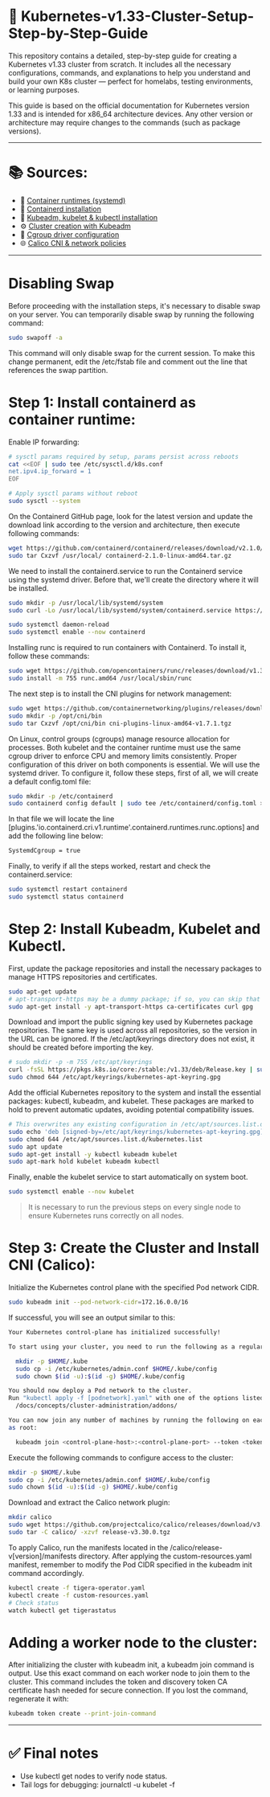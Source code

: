 # 🚀 Kubernetes-v1.33-Cluster-Setup-Step-by-Step-Guide
This repository contains a detailed, step-by-step guide for creating a Kubernetes v1.33 cluster from scratch. It includes all the necessary configurations, commands, and explanations to help you understand and build your own K8s cluster — perfect for homelabs, testing environments, or learning purposes.

This guide is based on the official documentation for Kubernetes version 1.33 and is intended for x86_64 architecture devices. Any other version or architecture may require changes to the commands (such as package versions).

---

# 📚 Sources:
- 🔧 [Container runtimes (systemd)](https://kubernetes.io/docs/setup/production-environment/container-runtimes/)
- 🐳 [Containerd installation](https://github.com/containerd/containerd)
- 🔧 [Kubeadm, kubelet & kubectl installation](https://kubernetes.io/docs/setup/production-environment/tools/kubeadm/install-kubeadm/)
- ⚙️ [Cluster creation with Kubeadm](https://kubernetes.io/docs/setup/production-environment/tools/kubeadm/create-cluster-kubeadm/)
- 🧩 [Cgroup driver configuration](https://kubernetes.io/docs/tasks/administer-cluster/kubeadm/configure-cgroup-driver/)
- 🌐 [Calico CNI & network policies](https://vincent0426.medium.com/setting-up-a-kubernetes-cluster-with-calico-cni-and-applying-network-policies-c196b4f25687)

---

# Disabling Swap
Before proceeding with the installation steps, it's necessary to disable swap on your server.
You can temporarily disable swap by running the following command:
```bash
sudo swapoff -a
```
This command will only disable swap for the current session.
To make this change permanent, edit the /etc/fstab file and comment out the line that references the swap partition.


# Step 1: Install containerd as container runtime:
Enable IP forwarding:
```bash
# sysctl params required by setup, params persist across reboots
cat <<EOF | sudo tee /etc/sysctl.d/k8s.conf
net.ipv4.ip_forward = 1
EOF

# Apply sysctl params without reboot
sudo sysctl --system
```
On the Containerd GitHub page, look for the latest version and update the download link according to the version and architecture, then execute following commands:
```bash
wget https://github.com/containerd/containerd/releases/download/v2.1.0/containerd-2.1.0-linux-amd64.tar.gz
sudo tar Cxzvf /usr/local/ containerd-2.1.0-linux-amd64.tar.gz
```  
We need to install the containerd.service to run the Containerd service using the systemd driver. Before that, we'll create the directory where it will be installed.
```bash
sudo mkdir -p /usr/local/lib/systemd/system
sudo curl -Lo /usr/local/lib/systemd/system/containerd.service https://raw.githubusercontent.com/containerd/containerd/main/containerd.service

sudo systemctl daemon-reload
sudo systemctl enable --now containerd
```
Installing runc is required to run containers with Containerd. To install it, follow these commands:
```bash
sudo wget https://github.com/opencontainers/runc/releases/download/v1.3.0/runc.amd64
sudo install -m 755 runc.amd64 /usr/local/sbin/runc
```
The next step is to install the CNI plugins for network management:
```bash
sudo wget https://github.com/containernetworking/plugins/releases/download/v1.7.1/cni-plugins-linux-amd64-v1.7.1.tgz
sudo mkdir -p /opt/cni/bin
sudo tar Cxzvf /opt/cni/bin cni-plugins-linux-amd64-v1.7.1.tgz
```
On Linux, control groups (cgroups) manage resource allocation for processes. Both kubelet and the container runtime must use the same cgroup driver to enforce CPU and memory limits consistently. Proper configuration of this driver on both components is essential.
We will use the systemd driver. To configure it, follow these steps, first of all, we will create a default config.toml file:
```bash
sudo mkdir -p /etc/containerd
sudo containerd config default | sudo tee /etc/containerd/config.toml > /dev/null
```
In that file we will locate the line [plugins.'io.containerd.cri.v1.runtime'.containerd.runtimes.runc.options] and add the following line below:
```bash
SystemdCgroup = true
```
Finally, to verify if all the steps worked, restart and check the containerd.service:
```bash
sudo systemctl restart containerd
sudo systemctl status containerd
```

# Step 2: Install Kubeadm, Kubelet and Kubectl.
First, update the package repositories and install the necessary packages to manage HTTPS repositories and certificates.
```bash
sudo apt-get update
# apt-transport-https may be a dummy package; if so, you can skip that package
sudo apt-get install -y apt-transport-https ca-certificates curl gpg
```
Download and import the public signing key used by Kubernetes package repositories. The same key is used across all repositories, so the version in the URL can be ignored. If the /etc/apt/keyrings directory does not exist, it should be created before importing the key.
```bash
# sudo mkdir -p -m 755 /etc/apt/keyrings
curl -fsSL https://pkgs.k8s.io/core:/stable:/v1.33/deb/Release.key | sudo gpg --dearmor -o /etc/apt/keyrings/kubernetes-apt-keyring.gpg
sudo chmod 644 /etc/apt/keyrings/kubernetes-apt-keyring.gpg
```
Add the official Kubernetes repository to the system and install the essential packages: kubectl, kubeadm, and kubelet. These packages are marked to hold to prevent automatic updates, avoiding potential compatibility issues.
```bash
# This overwrites any existing configuration in /etc/apt/sources.list.d/kubernetes.list
sudo echo 'deb [signed-by=/etc/apt/keyrings/kubernetes-apt-keyring.gpg] https://pkgs.k8s.io/core:/stable:/v1.33/deb/ /' | sudo tee /etc/apt/sources.list.d/kubernetes.list
sudo chmod 644 /etc/apt/sources.list.d/kubernetes.list
sudo apt update
sudo apt-get install -y kubectl kubeadm kubelet
sudo apt-mark hold kubelet kubeadm kubectl
```
Finally, enable the kubelet service to start automatically on system boot.
```bash
sudo systemctl enable --now kubelet
```

> It is necessary to run the previous steps on every single node to ensure Kubernetes runs correctly on all nodes.
>

# Step 3: Create the Cluster and Install CNI (Calico):
Initialize the Kubernetes control plane with the specified Pod network CIDR.
```bash
sudo kubeadm init --pod-network-cidr=172.16.0.0/16
```
If successful, you will see an output similar to this:
```bash
Your Kubernetes control-plane has initialized successfully!

To start using your cluster, you need to run the following as a regular user:

  mkdir -p $HOME/.kube
  sudo cp -i /etc/kubernetes/admin.conf $HOME/.kube/config
  sudo chown $(id -u):$(id -g) $HOME/.kube/config

You should now deploy a Pod network to the cluster.
Run "kubectl apply -f [podnetwork].yaml" with one of the options listed at:
  /docs/concepts/cluster-administration/addons/

You can now join any number of machines by running the following on each node
as root:

  kubeadm join <control-plane-host>:<control-plane-port> --token <token> --discovery-token-ca-cert-hash sha256:<hash>
```
Execute the following commands to configure access to the cluster:
```bash
mkdir -p $HOME/.kube
sudo cp -i /etc/kubernetes/admin.conf $HOME/.kube/config
sudo chown $(id -u):$(id -g) $HOME/.kube/config
```
Download and extract the Calico network plugin:
```bash
mkdir calico
sudo wget https://github.com/projectcalico/calico/releases/download/v3.30.0/release-v3.30.0.tgz
sudo tar -C calico/ -xzvf release-v3.30.0.tgz
```
To apply Calico, run the manifests located in the /calico/release-v[version]/manifests directory. After applying the custom-resources.yaml manifest, remember to modify the Pod CIDR specified in the kubeadm init command accordingly.
```bash
kubectl create -f tigera-operator.yaml
kubectl create -f custom-resources.yaml
# Check status
watch kubectl get tigerastatus
```
# Adding a worker node to the cluster:
After initializing the cluster with kubeadm init, a kubeadm join command is output. Use this exact command on each worker node to join them to the cluster. This command includes the token and discovery token CA certificate hash needed for secure connection.
If you lost the command, regenerate it with:
```bash
kubeadm token create --print-join-command
```

---

# ✅ Final notes
- Use kubectl get nodes to verify node status.
- Tail logs for debugging: journalctl -u kubelet -f
